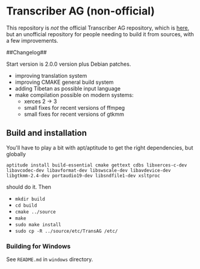 Transcriber AG (non-official)
===========================

This repository is _not_ the official Transcriber AG repository, which is
[here](http://transag.sourceforge.net/), but an unofficial repository for
people needing to build it from sources, with a few improvements.

##Changelog##

Start version is 2.0.0 version plus Debian patches.

 * improving translation system
 * improving CMAKE general build system
 * adding Tibetan as possible input language
 * make compilation possible on modern systems:
    * xerces 2 -> 3
    * small fixes for recent versions of ffmpeg
    * small fixes for recent versions of gtkmm
 
## Build and installation ##

You'll have to play a bit with apt/aptitude to get the right dependencies, but
globally

`aptitude install build-essential cmake gettext cdbs libxerces-c-dev libavcodec-dev libavformat-dev libswscale-dev libavdevice-dev libgtkmm-2.4-dev portaudio19-dev libsndfile1-dev xsltproc`

should do it. Then

 * `mkdir build`
 * `cd build`
 * `cmake ../source`
 * `make`
 * `sudo make install`
 * `sudo cp -R ../source/etc/TransAG /etc/`


### Building for Windows ###

See `README.md` in `windows` directory.
